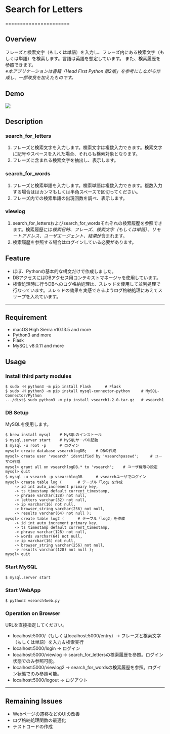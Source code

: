 # Search for Letters
======================
## Overview
フレーズと検索文字（もしくは単語）を入力し、フレーズ内にある検索文字（もしくは単語）を検索します。言語は英語を想定しています。
また、検索履歴を参照できます。  
*※本アプリケーションは書籍「Head First Python 第2版」を参考にしながら作成し、一部改良を加えたものです。*

## Demo
![](sample_python_webapp/media/Demo_SearchForLetters.gif)

## Description
### search_for_letters
1. フレーズと検索文字を入力します。検索文字は複数入力できます。検索文字に記号やスペースを入れた場合、それらも検索対象となります。
2. フレーズに含まれる検索文字を抽出し、表示します。

### search_for_words
1. フレーズと検索単語を入力します。検索単語は複数入力できます。複数入力する場合ははカンマもしくは半角スペースで区切ってください。
2. フレーズ内での検索単語の出現回数を調べ、表示します。

### viewlog
1. search_for_lettersおよびsearch_for_wordsそれぞれの検索履歴を参照できます。検索履歴には*検索日時、フレーズ、検索文字（もしくは単語）、リモートアドレス、ユーザエージェント、結果*が含まれます。
2. 検索履歴を参照する場合はログインしている必要があります。

## Feature
- ほぼ、Pythonの基本的な構文だけで作成しました。
- DBアクセスにはDBアクセス用コンテキストマネージャを使用しています。
- 検索処理時に行うDBへのログ格納処理は、スレッドを使用して並列処理で行なっています。スレッドの効果を実感できるようログ格納処理にあえてスリープを入れています。

---
## Requirement
- macOS High Sierra v10.13.5 and more
- Python3 and more
- Flask
- MySQL v8.0.11 and more

## Usage
### Install third party modules
```
$ sudo -H python3 -m pip install Flask      # Flask
$ sudo -H python3 -m pip install mysql-connector-python     # MySQL-Connector/Python
.../dist$ sudo python3 -m pip install vsearch1-2.0.tar.gz   # vsearch1
```

### DB Setup
MySQLを使用します。
```
$ brew install mysql    # MySQLのインストール
$ mysql.server start    # MySQLサーバの起動
$ mysql -u root -p      # ログイン
mysql> create database vsearchlogDB;    # DBの作成
mysql> create user 'vsearch' identified by 'vsearchpasswd';     # ユーザの作成
mysql> grant all on vsearchlogDB.* to 'vsearch';    # ユーザ権限の設定
mysql> quit
$ mysql -u vsearch -p vsearchlogDB      # vsearchユーザでログイン
mysql> create table log (       # テーブル「log」を作成
    -> id int auto_increment primary key,
    -> ts timestamp default current_timestamp,
    -> phrase varchar(128) not null,
    -> letters varchar(32) not null,
    -> ip varchar(16) not null,
    -> browser_string varchar(256) not null,
    -> results varchar(64) not null );
mysql> create table log2 (      # テーブル「log2」を作成
    -> id int auto_increment primary key,
    -> ts timestamp default current_timestamp,
    -> phrase varchar(128) not null,
    -> words varchar(64) not null,
    -> ip varchar(16) not null,
    -> browser_string varchar(256) not null,
    -> results varchar(128) not null );
mysql> quit
```

### Start MySQL
```
$ mysql.server start
```

### Start WebApp
```
$ python3 vsearch4web.py
```

### Operation on Browser
URLを直接指定してください。
- localhost:5000/（もしくはlocalhost:5000/entry）-> フレーズと検索文字（もしくは単語）を入力＆検索実行
- localhost:5000/login -> ログイン
- localhost:5000/viewlog -> search_for_lettersの検索履歴を参照。ログイン状態でのみ参照可能。
- localhost:5000/viewlog2 -> search_for_wordsの検索履歴を参照。ログイン状態でのみ参照可能。
- localhost:5000/logout -> ログアウト

---
## Remaining Issues
- Webページの遷移などのUIの改善
- ログ格納処理関数の最適化
- テストコードの作成
